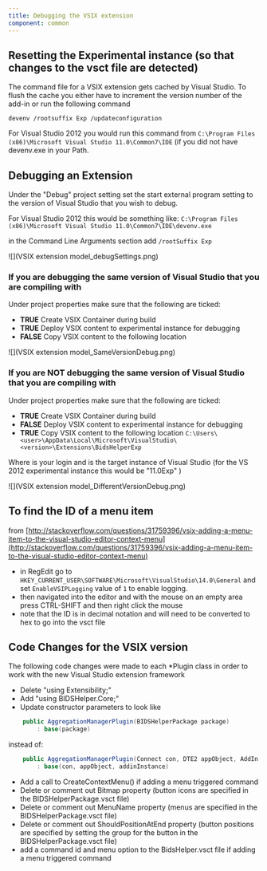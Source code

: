 ```yaml
---
title: Debugging the VSIX extension
component: common
---
```


## Resetting the Experimental instance (so that changes to the vsct file are detected)
The command file for a VSIX extension gets cached by Visual Studio. To flush the cache you either have to increment the version number of the add-in or run the following command 

`devenv /rootsuffix Exp /updateconfiguration`

For Visual Studio 2012 you would run this command from `C:\Program Files (x86)\Microsoft Visual Studio 11.0\Common7\IDE`  (if you did not have devenv.exe in your Path.

## Debugging an Extension
Under the "Debug" project setting set the start external program setting to the version of Visual Studio that you wish to debug.

For Visual Studio 2012 this would be something like:
`C:\Program Files (x86)\Microsoft Visual Studio 11.0\Common7\IDE\devenv.exe`

in the Command Line Arguments section add `/rootSuffix Exp`

![](VSIX extension model_debugSettings.png)

### If you are debugging the same version of Visual Studio that you are compiling with
Under project properties make sure that the following are ticked:
* **TRUE** Create VSIX Container during build
* **TRUE** Deploy VSIX content to experimental instance for debugging
* **FALSE** Copy VSIX content to the following location

![](VSIX extension model_SameVersionDebug.png)

### If you are NOT debugging the same version of Visual Studio that you are compiling with
Under project properties make sure that the following are ticked:
* **TRUE** Create VSIX Container during build
* **FALSE** Deploy VSIX content to experimental instance for debugging
* **TRUE** Copy VSIX content to the following location `C:\Users\<user>\AppData\Local\Microsoft\VisualStudio\<version>\Extensions\BidsHelperExp`

Where <user> is your login and <version> is the target  instance of Visual Studio (for the VS 2012 experimental instance this would be "11.0Exp" )

![](VSIX extension model_DifferentVersionDebug.png)

## To find the ID of a menu item 
from [http://stackoverflow.com/questions/31759396/vsix-adding-a-menu-item-to-the-visual-studio-editor-context-menu](http://stackoverflow.com/questions/31759396/vsix-adding-a-menu-item-to-the-visual-studio-editor-context-menu)
* in RegEdit go to `HKEY_CURRENT_USER\SOFTWARE\Microsoft\VisualStudio\14.0\General` and set  `EnableVSIPLogging` value of `1` to enable logging.
* then navigated into the editor and with the mouse on an empty area press CTRL-SHIFT and then right click the mouse
* note that the ID is in decimal notation and will need to be converted to hex to go into the vsct file

## Code Changes for the VSIX version

The following code changes were made to each *Plugin class in order to work with the new Visual Studio extension framework

* Delete "using Extensibility;"
* Add "using BIDSHelper.Core;"
* Update constructor parameters to look like 
``` c#
    public AggregationManagerPlugin(BIDSHelperPackage package)
        : base(package)
```
instead of:
``` c#
    public AggregationManagerPlugin(Connect con, DTE2 appObject, AddIn addinInstance)
        : base(con, appObject, addinInstance)
```

* Add a call to CreateContextMenu() if adding a menu triggered command
* Delete or comment out Bitmap property (button icons are specified in the BIDSHelperPackage.vsct file)
* Delete or comment out MenuName property (menus are specified in the BIDSHelperPackage.vsct file)
* Delete or comment out ShouldPositionAtEnd property (button positions are specified by setting the group for the button in the BIDSHelperPackage.vsct file)
* add a command id and menu option to the BidsHelper.vsct file if adding a menu triggered command

